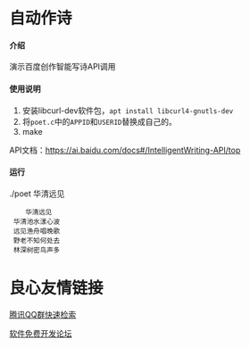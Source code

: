 # 自动作诗

#### 介绍
演示百度创作智能写诗API调用

#### 使用说明
1.  安装libcurl-dev软件包，`apt install libcurl4-gnutls-dev`
2.  将`poet.c`中的`APPID`和`USERID`替换成自己的。
3.  make

API文档：https://ai.baidu.com/docs#/IntelligentWriting-API/top

#### 运行
./poet 华清远见

        华清远见
     华清池水漾心波
     远见渔舟唱晚歌
     野老不知何处去
     林深树密鸟声多

 # 良心友情链接

[腾讯QQ群快速检索](http://u.720life.cn/s/8cf73f7c)

[软件免费开发论坛](http://u.720life.cn/s/bbb01dc0)